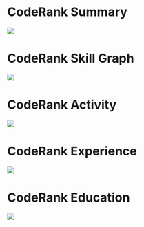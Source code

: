 # CodeRank Summary
<img src="https://cr-ss-service.azurewebsites.net/api/ScreenShot?widget=summary&username=aleksaToljic" />

# CodeRank Skill Graph
<img src="https://cr-skills-chart-widget.azurewebsites.net/api/api?username=aleksaToljic" />

# CodeRank Activity
<img
  src="https://cr-ss-service.azurewebsites.net/api/ScreenShot?widget=activity&username=aleksaToljic&labels=true"
/>

# CodeRank Experience
<img src="https://cr-ss-service.azurewebsites.net/api/ScreenShot?widget=work-experience&username=aleksaToljic&logos=true&style=--item-bg-color:lightgray;--item-border-radius:10px"
/>

# CodeRank Education
<img
  src="https://cr-ss-service.azurewebsites.net/api/ScreenShot?widget=education&username=aleksaToljic&certificates=true&style=--item-bg-color:lightgray;--item-border-radius:10px"
/>
